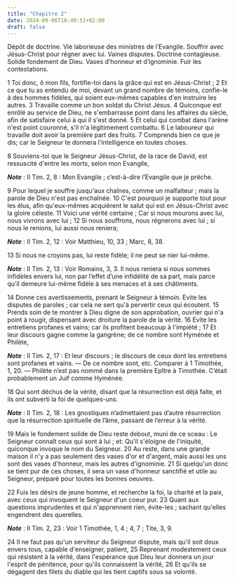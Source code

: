 ```yaml
---
title: "Chapitre 2"
date: 2024-09-06T18:40:51+02:00
draft: false
---
```



Dépôt de doctrine.
Vie laborieuse des ministres de l’Evangile.
Souffrir avec Jésus-Christ pour régner avec lui.
Vaines disputes.
Doctrine contagieuse.
Solide fondement de Dieu.
Vases d’honneur et d’ignominie.
Fuir les contestations.


1 Toi donc, ô mon fils, fortifie-toi dans la grâce qui est en Jésus-Christ ; 2 Et ce que tu as entendu de moi, devant un grand nombre de témoins, confie-le à des hommes fidèles, qui soient eux-mêmes capables d'en instruire les autres. 3 Travaille comme un bon soldat du Christ Jésus. 4 Quiconque est enrôlé au service de Dieu, ne s'embarrasse point dans les affaires du siècle, afin de satisfaire celui à qui il s'est donné. 5 Et celui qui combat dans l'arène n'est point couronné, s'il n'a légitimement combattu. 6 Le laboureur qui travaille doit avoir la première part des fruits. 7 Comprends bien ce que je dis; car le Seigneur te donnera l'intelligence en toutes choses.


8 Souviens-toi que le Seigneur Jésus-Christ, de la race de David, est ressuscité d'entre les morts, selon mon Evangile,

***Note*** :  II Tim. 2, 8 : Mon Evangile ; c’est-à-dire l’Evangile que je prêche.

9 Pour lequel je souffre jusqu'aux chaînes, comme un malfaiteur ; mais la parole de Dieu n'est pas enchaînée. 10 C'est pourquoi je supporte tout pour les élus, afin qu'eux-mêmes acquièrent le salut qui est en Jésus-Christ avec la gloire céleste. 11 Voici une vérité certaine ; Car si nous mourons avec lui, nous vivrons avec lui ; 12 Si nous souffrons, nous régnerons avec lui ; si nous le renions, lui aussi nous reniera;

***Note*** :  II Tim. 2, 12 : Voir Matthieu, 10, 33 ; Marc, 8, 38.

13 Si nous ne croyons pas, lui reste fidèle; il ne peut se nier lui-même.

***Note*** :  II Tim. 2, 13 : Voir Romains, 3, 3. Il nous reniera si nous sommes infidèles envers lui, non par l’effet d’une infidélité de sa part, mais parce qu’il demeure lui-même fidèle à ses menaces et à ses châtiments.


14 Donne ces avertissements, prenant le Seigneur à témoin. Evite les disputes de paroles ; car cela ne sert qu'à pervertir ceux qui écoutent. 15 Prends soin de te montrer à Dieu digne de son approbation, ouvrier qui n'a point à rougir, dispensant avec droiture la parole de la vérité. 16 Evite les entretiens profanes et vains; car ils profitent beaucoup à l'impiété ; 17 Et leur discours gagne comme la gangrène; de ce nombre sont Hyménée et Philète,

***Note*** :  II Tim. 2, 17 : Et leur discours ; le discours de ceux dont les entretiens sont profanes et vains. ― De ce nombre sont, etc. Comparer à 1 Timothée, 1, 20. ― Philète n’est pas nommé dans la première Epître à Timothée. C’était probablement un Juif comme Hyménée.

18 Qui sont déchus de la vérité, disant que la résurrection est déjà faite, et ils ont subverti la foi de quelques-uns.

***Note*** :  II Tim. 2, 18 : Les gnostiques n’admettaient pas d’autre résurrection que la résurrection spirituelle de l’âme, passant de l’erreur à la vérité.

19 Mais le fondement solide de Dieu reste debout, muni de ce sceau : Le Seigneur connaît ceux qui sont à lui ; et: Qu'il s'éloigne de l'iniquité, quiconque invoque le nom du Seigneur. 20 Au reste, dans une grande maison il n'y a pas seulement des vases d'or et d'argent, mais aussi les uns sont des vases d'honneur, mais les autres d'ignominie. 21 Si quelqu'un donc se tient pur de ces choses, il sera un vase d'honneur sanctifié et utile au Seigneur, préparé pour toutes les bonnes oeuvres.


22 Fuis les désirs de jeune homme, et recherche la foi, la charité et la paix, avec ceux qui invoquent le Seigneur d'un coeur pur. 23 Quant aux questions imprudentes et qui n'apprennent rien, évite-les ; sachant qu'elles engendrent des querelles.

***Note*** :  II Tim. 2, 23 : Voir 1 Timothée, 1, 4 ; 4, 7 ; Tite, 3, 9.

24 Il ne faut pas qu'un serviteur du Seigneur dispute, mais qu'il soit doux envers tous, capable d'enseigner, patient, 25 Reprenant modestement ceux qui résistent à la vérité, dans l'espérance que Dieu leur donnera un jour l'esprit de pénitence, pour qu'ils connaissent la vérité, 26 Et qu'ils se dégagent des filets du diable qui les tient captifs sous sa volonté.

